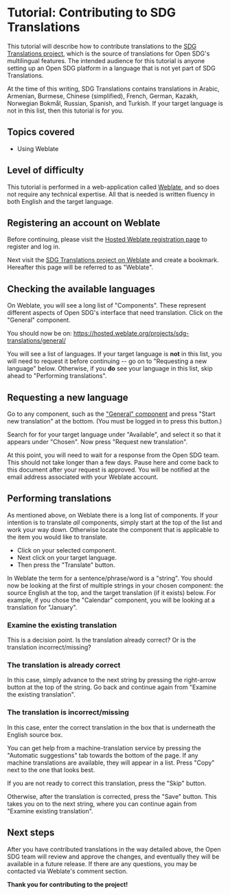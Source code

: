 <h1>Tutorial: Contributing to SDG Translations</h1>

This tutorial will describe how to contribute translations to the [SDG Translations project](https://github.com/open-sdg/sdg-translations), which is the source of translations for Open SDG's multilingual features. The intended audience for this tutorial is anyone setting up an Open SDG platform in a language that is not yet part of SDG Translations.

At the time of this writing, SDG Translations contains translations in Arabic, Armenian, Burmese, Chinese (simplified), French, German, Kazakh, Norwegian Bokmål, Russian, Spanish, and Turkish. If your target language is not in this list, then this tutorial is for you.

## Topics covered

* Using Weblate

## Level of difficulty

This tutorial is performed in a web-application called [Weblate](https://weblate.org/en/), and so does not require any technical expertise. All that is needed is written fluency in both English and the target language.

## Registering an account on Weblate

Before continuing, please visit the [Hosted Weblate registration page](https://hosted.weblate.org/accounts/register/) to register and log in.

Next visit the [SDG Translations project on Weblate](https://hosted.weblate.org/projects/sdg-translations/) and create a bookmark. Hereafter this page will be referred to as "Weblate".

## Checking the available languages

On Weblate, you will see a long list of "Components". These represent different aspects of Open SDG's interface that need translation. Click on the "General" component.

You should now be on: https://hosted.weblate.org/projects/sdg-translations/general/

You will see a list of languages. If your target language is **not** in this list, you will need to request it before continuing -- go on to "Requesting a new language" below. Otherwise, if you **do** see your language in this list, skip ahead to "Performing translations".

## Requesting a new language

Go to any component, such as the ["General" component](https://hosted.weblate.org/projects/sdg-translations/general/) and press "Start new translation" at the bottom. (You must be logged in to press this button.)

Search for for your target language under "Available", and select it so that it appears under "Chosen". Now press "Request new translation".

At this point, you will need to wait for a response from the Open SDG team. This should not take longer than a few days. Pause here and come back to this document after your request is approved. You will be notified at the email address associated with your Weblate account.

## Performing translations

As mentioned above, on Weblate there is a long list of components. If your intention is to translate *all* components, simply start at the top of the list and work your way down. Otherwise locate the component that is applicable to the item you would like to translate.

* Click on your selected component.
* Next click on your target language.
* Then press the "Translate" button.

In Weblate the term for a sentence/phrase/word is a "string". You should now be looking at the first of multiple strings in your chosen component: the source English at the top, and the target translation (if it exists) below. For example, if you chose the "Calendar" component, you will be looking at a translation for "January".

### Examine the existing translation

This is a decision point. Is the translation already correct? Or is the translation incorrect/missing?

### The translation is already correct

In this case, simply advance to the next string by pressing the right-arrow button at the top of the string. Go back and continue again from "Examine the existing translation". 

### The translation is incorrect/missing

In this case, enter the correct translation in the box that is underneath the English source box.

You can get help from a machine-translation service by pressing the "Automatic suggestions" tab towards the bottom of the page. If any machine translations are available, they will appear in a list. Press "Copy" next to the one that looks best.

If you are not ready to correct this translation, press the "Skip" button.

Otherwise, after the translation is corrected, press the "Save" button. This takes you on to the next string, where you can continue again from "Examine existing translation".

## Next steps

After you have contributed translations in the way detailed above, the Open SDG team will review and approve the changes, and eventually they will be available in a future release. If there are any questions, you may be contacted via Weblate's comment section.

**Thank you for contributing to the project!**
